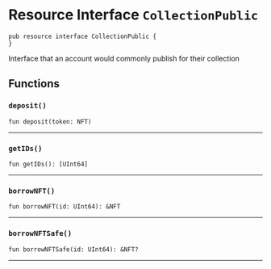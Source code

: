 # Resource Interface `CollectionPublic`

```cadence
pub resource interface CollectionPublic {
}
```

Interface that an account would commonly
publish for their collection
## Functions

### `deposit()`

```cadence
fun deposit(token: NFT)
```

---

### `getIDs()`

```cadence
fun getIDs(): [UInt64]
```

---

### `borrowNFT()`

```cadence
fun borrowNFT(id: UInt64): &NFT
```

---

### `borrowNFTSafe()`

```cadence
fun borrowNFTSafe(id: UInt64): &NFT?
```

---
